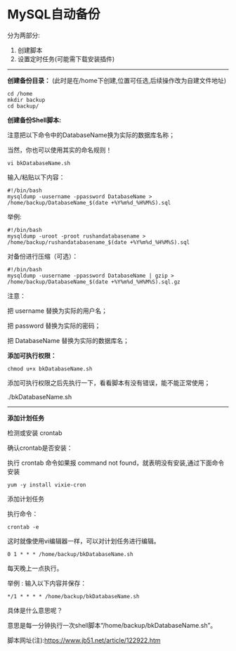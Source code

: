 # MySQL自动备份

分为两部分:

1.  创建脚本
2.  设置定时任务(可能需下载安装插件)

--------------



**创建备份目录：** (此时是在/home下创建,位置可任选,后续操作改为自建文件地址)

```
cd /home
mkdir backup
cd backup/
```

**创建备份Shell脚本:**

注意把以下命令中的DatabaseName换为实际的数据库名称；

当然，你也可以使用其实的命名规则！

```
vi bkDatabaseName.sh
```



输入/粘贴以下内容：

```
#!/bin/bash
mysqldump -uusername -ppassword DatabaseName > /home/backup/DatabaseName_$(date +%Y%m%d_%H%M%S).sql
```

举例:

```
#!/bin/bash
mysqldump -uroot -proot rushandatabasename > /home/backup/rushandatabasename_$(date +%Y%m%d_%H%M%S).sql
```



对备份进行压缩（可选）：

```
#!/bin/bash
mysqldump -uusername -ppassword DatabaseName | gzip > /home/backup/DatabaseName_$(date +%Y%m%d_%H%M%S).sql.gz
```

注意：

把 username 替换为实际的用户名；

把 password 替换为实际的密码；

把 DatabaseName 替换为实际的数据库名；



**添加可执行权限：**

```
chmod u+x bkDatabaseName.sh
```



添加可执行权限之后先执行一下，看看脚本有没有错误，能不能正常使用；

./bkDatabaseName.sh

---------------------



**添加计划任务**

检测或安装 crontab

确认crontab是否安装：

执行 crontab 命令如果报 command not found，就表明没有安装,通过下面命令安装

```
yum -y install vixie-cron
```



添加计划任务

执行命令：

```
crontab -e
```

这时就像使用vi编辑器一样，可以对计划任务进行编辑。



```
0 1 * * * /home/backup/bkDatabaseName.sh
```

每天晚上一点执行。



举例 : 输入以下内容并保存：

```
*/1 * * * * /home/backup/bkDatabaseName.sh
```

具体是什么意思呢？

意思是每一分钟执行一次shell脚本“/home/backup/bkDatabaseName.sh”。



脚本网址(注):https://www.jb51.net/article/122922.htm